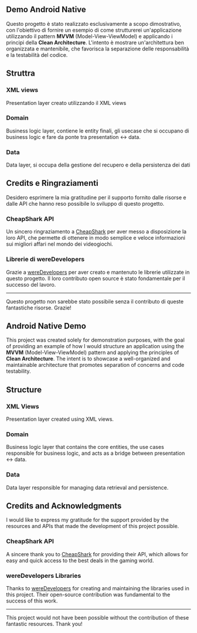 ## Demo Android Native

Questo progetto è stato realizzato esclusivamente a scopo dimostrativo, con l'obiettivo di fornire un esempio di come strutturerei un'applicazione utilizzando il pattern **MVVM** (Model-View-ViewModel) e applicando i principi della **Clean Architecture**. L'intento è mostrare un'architettura ben organizzata e mantenibile, che favorisca la separazione delle responsabilità e la testabilità del codice.

## Struttra

### XML views

Presentation layer creato utilizzando il XML views

### Domain

Business logic layer, contiene le entity finali, gli usecase che si occupano di business logic e fare da ponte tra presentation <-> data.

### Data

Data layer, si occupa della gestione del recupero e della persistenza dei dati

## Credits e Ringraziamenti

Desidero esprimere la mia gratitudine per il supporto fornito dalle risorse e dalle API che hanno reso possibile lo sviluppo di questo progetto.

### CheapShark API

Un sincero ringraziamento a [CheapShark](https://www.cheapshark.com/) per aver messo a disposizione la loro API, che permette di ottenere in modo semplice e veloce informazioni sui migliori affari nel mondo dei videogiochi.

### Librerie di wereDevelopers

Grazie a [wereDevelopers](https://github.com/wereDevelopers) per aver creato e mantenuto le librerie utilizzate in questo progetto. Il loro contributo open source è stato fondamentale per il successo del lavoro.

---

Questo progetto non sarebbe stato possibile senza il contributo di queste fantastiche risorse. Grazie!



## Android Native Demo

This project was created solely for demonstration purposes, with the goal of providing an example of how I would structure an application using the **MVVM** (Model-View-ViewModel) pattern and applying the principles of **Clean Architecture**. The intent is to showcase a well-organized and maintainable architecture that promotes separation of concerns and code testability.

## Structure

### XML Views

Presentation layer created using XML views.

### Domain

Business logic layer that contains the core entities, the use cases responsible for business logic, and acts as a bridge between presentation <-> data.

### Data

Data layer responsible for managing data retrieval and persistence.

## Credits and Acknowledgments

I would like to express my gratitude for the support provided by the resources and APIs that made the development of this project possible.

### CheapShark API

A sincere thank you to [CheapShark](https://www.cheapshark.com/) for providing their API, which allows for easy and quick access to the best deals in the gaming world.

### wereDevelopers Libraries

Thanks to [wereDevelopers](https://github.com/wereDevelopers) for creating and maintaining the libraries used in this project. Their open-source contribution was fundamental to the success of this work.

---

This project would not have been possible without the contribution of these fantastic resources. Thank you!

